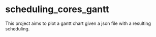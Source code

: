 # scheduling_cores_gantt
This project aims to plot a gantt chart given a json file with a resulting scheduling.
